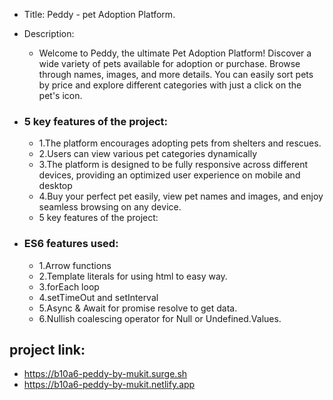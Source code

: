 - Title: Peddy - pet Adoption Platform.

- Description:

  - Welcome to Peddy, the ultimate Pet Adoption Platform! Discover a wide variety of pets available for adoption or purchase. Browse through names, images, and more details. You can easily sort pets by price and explore different categories with just a click on the pet's icon.

- ### 5 key features of the project:

  - 1.The platform encourages adopting pets from shelters and rescues.
  - 2.Users can view various pet categories dynamically
  - 3.The platform is designed to be fully responsive across different devices, providing an optimized user experience on mobile and desktop
  - 4.Buy your perfect pet easily, view pet names and images, and enjoy seamless browsing on any device.
  - 5 key features of the project:

- ### ES6 features used:
  - 1.Arrow functions
  - 2.Template literals for using html to easy way.
  - 3.forEach loop
  - 4.setTimeOut and setInterval
  - 5.Async & Await for promise resolve to get data.
  - 6.Nullish coalescing operator for Null or Undefined.Values.

## project link:

- https://b10a6-peddy-by-mukit.surge.sh
- https://b10a6-peddy-by-mukit.netlify.app
